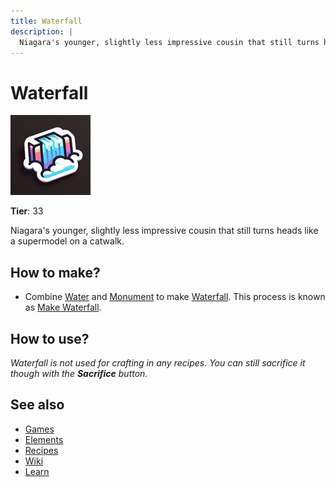 ```yaml
---
title: Waterfall
description: |
  Niagara's younger, slightly less impressive cousin that still turns heads like a supermodel on a catwalk.
---
```

# Waterfall

![](../images/item.waterfall.png)

**Tier**: 33

Niagara's younger, slightly less impressive cousin that still turns heads like a supermodel on a catwalk.

## How to make?

* Combine [Water](/wiki/elements/water) and [Monument](/wiki/elements/monument) to make [Waterfall](/wiki/elements/waterfall). This process is known as [Make Waterfall](/wiki/recipes/make-waterfall).

## How to use?

_Waterfall is not used for crafting in any recipes. You can still sacrifice it though with the **Sacrifice** button._

## See also

* [Games](/wiki/games)
* [Elements](/wiki/elements)
* [Recipes](/wiki/recipes)
* [Wiki](/wiki/index)
* [Learn](/learn/index)